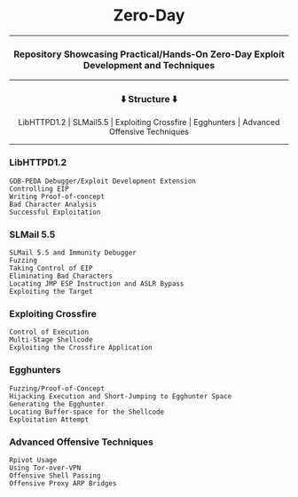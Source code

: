 # <h1 align="center"><b>Zero-Day</b></h1>

---

<h3 align="center">Repository Showcasing Practical/Hands-On Zero-Day Exploit Development and Techniques </h3>

---

<h3 align="center">⬇️ Structure ⬇️</h3>
<p align="center">LibHTTPD1.2 | SLMail5.5 | Exploiting Crossfire |  Egghunters | Advanced Offensive Techniques</p>


---

<h3>LibHTTPD1.2</h3>

    GDB-PEDA Debugger/Exploit Development Extension
    Controlling EIP
    Writing Proof-of-concept
    Bad Character Analysis
    Successful Exploitation


<h3>SLMail 5.5</h3>

    SLMail 5.5 and Immunity Debugger
    Fuzzing
    Taking Control of EIP
    Eliminating Bad Characters
    Locating JMP ESP Instruction and ASLR Bypass
    Exploiting the Target


<h3>Exploiting Crossfire</h3>

    Control of Execution
    Multi-Stage Shellcode
    Exploiting the Crossfire Application


<h3>Egghunters</h3>

    Fuzzing/Proof-of-Concept
    Hijacking Execution and Short-Jumping to Egghunter Space
    Generating the Egghunter
    Locating Buffer-space for the Shellcode
    Exploitation Attempt


<h3>Advanced Offensive Techniques</h3>

    Rpivot Usage
    Using Tor-over-VPN
    Offensive Shell Passing
    Offensive Proxy ARP Bridges


    
